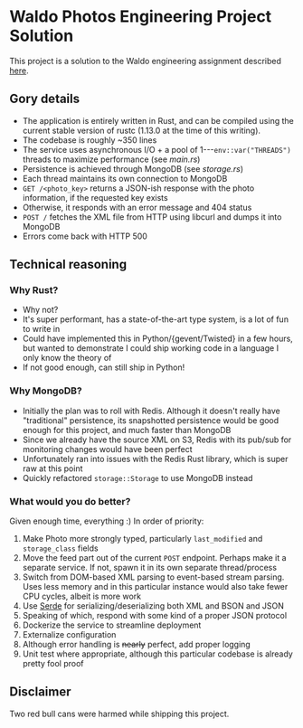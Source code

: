 # Waldo Photos Engineering Project Solution
This project is a solution to the Waldo engineering assignment described [here](https://gist.github.com/alwaysunday/db0b32f5ce0538afbb75ccf143adf116).

## Gory details
 - The application is entirely written in Rust, and can be compiled using the current stable version of rustc (1.13.0 at the time of this writing).
 - The codebase is roughly ~350 lines
 - The service uses asynchronous I/O + a pool of 1---`env::var("THREADS")` threads to maximize performance (see _main.rs_)
 - Persistence is achieved through MongoDB (see _storage.rs_)
 - Each thread maintains its own connection to MongoDB
 - `GET /<photo_key>` returns a JSON-ish response with the photo information, if the requested key exists
  - Otherwise, it responds with an error message and 404 status
 - `POST /` fetches the XML file from HTTP using libcurl and dumps it into MongoDB 
 - Errors come back with HTTP 500
 
## Technical reasoning
### Why Rust?
 - Why not?
 - It's super performant, has a state-of-the-art type system, is a lot of fun to write in
 - Could have implemented this in Python/{gevent/Twisted} in a few hours, but wanted to demonstrate I could ship working code in a language I only know the theory of
 - If not good enough, can still ship in Python!
 
### Why MongoDB?
 - Initially the plan was to roll with Redis. Although it doesn't really have "traditional" persistence, its snapshotted persistence would be good enough for this project, and much faster than MongoDB
 - Since we already have the source XML on S3, Redis with its pub/sub for monitoring changes would have been perfect
 - Unfortunately ran into issues with the Redis Rust library, which is super raw at this point
 - Quickly refactored `storage::Storage` to use MongoDB instead
 
### What would you do better?
Given enough time, everything :) In order of priority:
 1. Make Photo more strongly typed, particularly `last_modified` and `storage_class` fields
 2. Move the feed part out of the current `POST` endpoint. Perhaps make it a separate service. If not, spawn it in its own separate thread/process
 3. Switch from DOM-based XML parsing to event-based stream parsing. Uses less memory and in this particular instance would also take fewer CPU cycles, albeit is more work
 4. Use [Serde](https://github.com/serde-rs/serde) for serializing/deserializing both XML and BSON and JSON
 5. Speaking of which, respond with some kind of a proper JSON protocol
 6. Dockerize the service to streamline deployment
 7. Externalize configuration
 8. Although error handling is ~~nearly~~ perfect, add proper logging
 9. Unit test where appropriate, although this particular codebase is already pretty fool proof

## Disclaimer
Two red bull cans were harmed while shipping this project.


